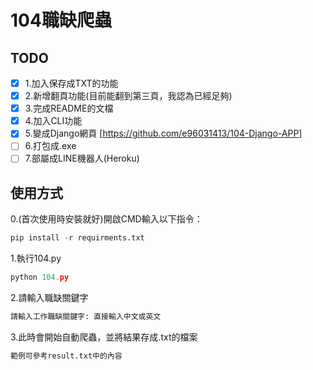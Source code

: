 # 104職缺爬蟲

## TODO

- [X] 1.加入保存成TXT的功能
- [X] 2.新增翻頁功能(目前能翻到第三頁，我認為已經足夠)
- [X] 3.完成README的文檔
- [X] 4.加入CLI功能
- [X] 5.變成Django網頁 [https://github.com/e96031413/104-Django-APP]
- [ ] 6.打包成.exe
- [ ] 7.部屬成LINE機器人(Heroku)

## 使用方式

0.(首次使用時安裝就好)開啟CMD輸入以下指令：

```python
pip install -r requirments.txt
```

1.執行104.py

```python
python 104.py
```

2.請輸入職缺關鍵字

```python
請輸入工作職缺關鍵字: 直接輸入中文或英文
```
3.此時會開始自動爬蟲，並將結果存成.txt的檔案
```python
範例可參考result.txt中的內容
```